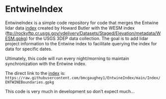 
<!-- README.md is generated from README.Rmd. Please edit that file -->

# EntwineIndex

<!-- badges: start -->

<!-- badges: end -->

EntwineIndex is a simple code repository for code that merges the
Entwine lidar data
[index](https://raw.githubusercontent.com/hobu/usgs-lidar/master/boundaries/resources.geojson)
created by Howard Butler with the WESM index
(<ftp://rockyftp.cr.usgs.gov/vdelivery/Datasets/Staged/Elevation/metadata/WESM.gpkg>)
for the USGS 3DEP data collection. The goal is to add lidar project
information to the Entwine index to facilitate querying the index for
data for specific dates.

Ultimately, this code will run every night/morning to maintain
synchronization with the Entwine index.

The direct link to the
[index](https://raw.githubusercontent.com/bmcgaughey1/EntwineIndex/main/Index/ENTWINEBoundaries.gpkg)
is:
`https://raw.githubusercontent.com/bmcgaughey1/EntwineIndex/main/Index/ENTWINEBoundaries.gpkg`

This code is very much in development so don’t expect much…
